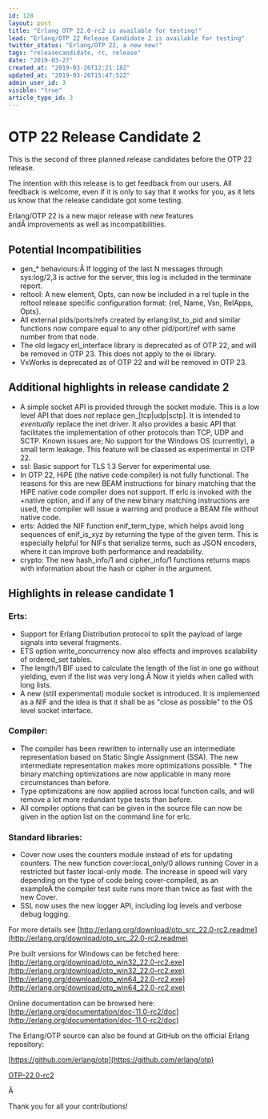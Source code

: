 ```yaml
---
id: 128
layout: post
title: "Erlang OTP 22.0-rc2 is available for testing!"
lead: "Erlang/OTP 22 Release Candidate 2 is available for testing"
twitter_status: "Erlang/OTP 22, a new new!"
tags: "releasecandidate, rc, release"
date: "2019-03-27"
created_at: "2019-03-26T12:21:18Z"
updated_at: "2019-03-26T15:47:52Z"
admin_user_id: 3
visible: "true"
article_type_id: 3
---
```

# OTP 22 Release Candidate 2

This is the second of three planned release candidates before the OTP 22 release.

The intention with this release is to get feedback from our users. All feedback is welcome, even if it is only to say that it works for you, as it lets us know that the release candidate got some testing.

Erlang/OTP 22 is a new major release with new features andÂ improvements as well as incompatibilities.
## Potential Incompatibilities
* gen_* behaviours:Â If logging of the last N messages through sys:log/2,3 is active for the server, this log is included in the terminate report.
* reltool: A new element, Opts, can now be included in a rel tuple in the reltool release specific configuration format: {rel, Name, Vsn, RelApps, Opts}.
* All external pids/ports/refs created by erlang:list_to_pid and similar functions now compare equal to any other pid/port/ref with same number from that node.
* The old legacy erl_interface library is deprecated as of OTP 22, and will be removed in OTP 23. This does not apply to the ei library.
* VxWorks is deprecated as of OTP 22 and will be removed in OTP 23.
## Additional highlights in release candidate 2
* A simple socket API is provided through the socket module. This is a low level API that does *not* replace gen_[tcp|udp|sctp]. It is intended to *eventually* replace the inet driver. It also provides a basic API that facilitates the implementation of other protocols than TCP, UDP and SCTP. Known issues are; No support for the Windows OS (currently), a small term leakage. This feature will be classed as experimental in OTP 22.
* ssl: Basic support for TLS 1.3 Server for experimental use.
* In OTP 22, HiPE (the native code compiler) is not fully functional. The reasons for this are new BEAM instructions for binary matching that the HiPE native code compiler does not support. If erlc is invoked with the +native option, and if any of the new binary matching instructions are used, the compiler will issue a warning and produce a BEAM file without native code.
* erts: Added the NIF function enif_term_type, which helps avoid long sequences of enif_is_xyz by returning the type of the given term. This is especially helpful for NIFs that serialize terms, such as JSON encoders, where it can improve both performance and readability.
* crypto: The new hash_info/1 and cipher_info/1 functions returns maps with information about the hash or cipher in the argument.
## Highlights in release candidate 1
### Erts:
* Support for Erlang Distribution protocol to split the payload of large signals into several fragments.
* ETS option write_concurrency now also effects and improves scalability of ordered_set tables.
* The length/1 BIF used to calculate the length of the list in one go without yielding, even if the list was very long.Â Now it yields when called with long lists.
* A new (still experimental) module socket is introduced. It is implemented as a NIF and the idea is that it shall be as "close as possible" to the OS level socket interface.
### Compiler:
* The compiler has been rewritten to internally use an intermediate representation based on Static Single Assignment (SSA). The new intermediate representation makes more optimizations possible. * The binary matching optimizations are now applicable in many more circumstances than before.
* Type optimizations are now applied across local function calls, and will remove a lot more redundant type tests than before.
* All compiler options that can be given in the source file can now be given in the option list on the command line for erlc.
### Standard libraries:
* Cover now uses the counters module instead of ets for updating counters. The new function cover:local_only/0 allows running Cover in a restricted but faster local-only mode. The increase in speed will vary depending on the type of code being cover-compiled, as an exampleÂ the compiler test suite runs more than twice as fast with the new Cover.
* SSL now uses the new logger API, including log levels and verbose debug logging.

For more details see
 [http://erlang.org/download/otp_src_22.0-rc2.readme](http://erlang.org/download/otp_src_22.0-rc2.readme)

Pre built versions for Windows can be fetched here:
 [http://erlang.org/download/otp_win32_22.0-rc2.exe](http://erlang.org/download/otp_win32_22.0-rc2.exe)
 [http://erlang.org/download/otp_win64_22.0-rc2.exe](http://erlang.org/download/otp_win64_22.0-rc2.exe)

Online documentation can be browsed here:
 [http://erlang.org/documentation/doc-11.0-rc2/doc](http://erlang.org/documentation/doc-11.0-rc2/doc)

The Erlang/OTP source can also be found at GitHub on the official Erlang repository:

[https://github.com/erlang/otp](https://github.com/erlang/otp)

[OTP-22.0-rc2](https://github.com/erlang/otp/releases/tag/OTP-22.0-rc2)

Â 

Thank you for all your contributions!
